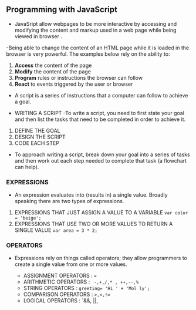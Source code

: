 ## Programming with JavaScript ##

- JavaSript allow webpages to be more interactive by accessing and modifying the content and markup used in a web page while being viewed in browser .

-Being able to change the content of an HTML page while it is loaded in
the browser is very powerful. The examples below rely on the ability to:
1. **Access** the content of the page
2. **Modify** the content of the page
3. **Program** rules or instructions the browser can follow
4. **React** to events triggered by the user or browser 

- A script is a series of instructions that a
computer can follow to achieve a goal. 

- WRITING A SCRIPT
-To write a script, you need to first state your goal and then list the tasks that need to be completed in order to achieve it.

1.  DEFINE THE GOAL 
2. DESIGN THE SCRIPT 
3. CODE EACH STEP 
 
- To approach writing a script, break down your goal into
a series of tasks and then work out each step needed
to complete that task (a flowchart can help). 

### EXPRESSIONS ###
- An expression evaluates into (results in) a single value. Broadly speaking
there are two types of expressions. 
1. EXPRESSIONS THAT JUST ASSIGN A
VALUE TO A VARIABLE 
`var color = 'beige'; `
2. EXPRESSIONS THAT USE TWO OR
MORE VALUES TO RETURN A
SINGLE VALUE 
`var area = 3 * 2;`

### OPERATORS ###
- Expressions rely on things called operators; they allow programmers to
create a single value from one or more values. 

     - ASSIGNMENT OPERATORS : `=`
     - ARITHMETIC OPERATORS : ` -,+,/,* , ++,--,%`
     - STRING OPERATORS :  `greeting= 'Hi ' + 'Mol ly';` 
     - COMPARISON OPERATORS : `>,<,!=`
     - LOGICAL OPERATORS : `&&, ||,

 

 
 

